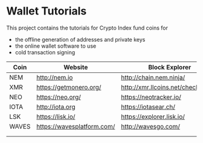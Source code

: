 #  Wallet Tutorials

This project contains the tutorials for Crypto Index fund coins for

* the offline generation of addresses and private keys
* the online wallet software to use
* cold transaction signing



| Coin  | Website                      | Block Explorer                        | Tutorial       |
| ----- | ---------------------------- | ------------------------------------- | -------------- |
| NEM   | <http://nem.io>              | <http://chain.nem.ninja/>             | [here](/NEM)   |
| XMR   | <https://getmonero.org/>     | <http://xmr.llcoins.net/checktx.html> | [here](/XMR)   |
| NEO   | <https://neo.org/>           | <https://neotracker.io/>              | [here](/NEO)   |
| IOTA  | <http://iota.org>            | <https://iotasear.ch/>                | [here](/IOTA)  |
| LSK   | <https://lisk.io/>           | <https://explorer.lisk.io/>           | [here](/LSK)   |
| WAVES | <https://wavesplatform.com/> | <http://wavesgo.com/>                 | [here](/WAVES) |
|       |                              |                                       |                |
|       |                              |                                       |                |

